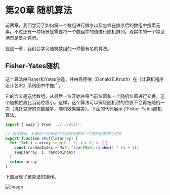 # 第20章 随机算法
前两章，我们学习了如何将一个数组进行排序以及怎样在排序后的数组中搜索元素。不过还有一种场景是需要将一个数组中的值进行随机排列。现实中的一个常见场景是洗扑克牌。

在这一章，我们会学习随机数组的一种最有名的算法。

## Fisher-Yates随机
这个算法由Fisher和Yates创造，并由高德纳（Donald E.Knuth）在《计算机程序设计艺术》系列图书中推广。

它的含义是迭代数组，从最后一位开始并将当前位置和一个随机位置进行交换。这个随机位置比当前位置小。这样，这个算法可以保证随机过的位置不会再被随机一次（洗扑克牌的次数越多，随机效果越差）。下面的代码展示了Fisher-Yates随机算法。
```js
import { swap } from '../../util';

// 迭代数组，从最后一位开始并将当前位置和一个随机位置进行交换
export function shuffle(array) {
  for (let i = array.length - 1; i > 0; i--){
    const randomIndex = Math.floor(Math.random() * (i + 1))
    swap(array, i, randomIndex)
  }
  return array
}
```

下图展现了该算法的操作。

![image](https://cdn.jsdelivr.net/gh/dragon-liu/picBed@master/img/image.4gk1sy0c2by0.png)
